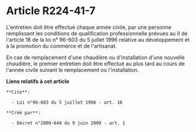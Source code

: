# Article R224-41-7

L'entretien doit être effectué chaque année civile, par une personne remplissant les conditions de qualification
professionnelle prévues au II de l'article 16 de la loi n° 96-603 du 5 juillet 1996 relative au développement et à la
promotion du commerce et de l'artisanat.

En cas de remplacement d'une chaudière ou d'installation d'une nouvelle chaudière, le premier entretien doit être effectué au
plus tard au cours de l'année civile suivant le remplacement ou l'installation.

**Liens relatifs à cet article**

	**Cite**:

	  - Loi n°96-603 du 5 juillet 1996 - art. 16

	**Créé par**:

	  - Décret n°2009-649 du 9 juin 2009 - art. 1
